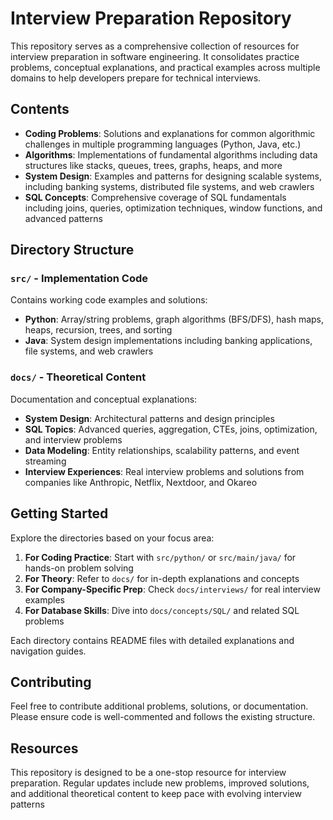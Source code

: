 # Interview Preparation Repository

This repository serves as a comprehensive collection of resources for interview preparation in software engineering. It consolidates practice problems, conceptual explanations, and practical examples across multiple domains to help developers prepare for technical interviews.

## Contents

- **Coding Problems**: Solutions and explanations for common algorithmic challenges in multiple programming languages (Python, Java, etc.)
- **Algorithms**: Implementations of fundamental algorithms including data structures like stacks, queues, trees, graphs, heaps, and more
- **System Design**: Examples and patterns for designing scalable systems, including banking systems, distributed file systems, and web crawlers
- **SQL Concepts**: Comprehensive coverage of SQL fundamentals including joins, queries, optimization techniques, window functions, and advanced patterns

## Directory Structure

### `src/` - Implementation Code

Contains working code examples and solutions:

- **Python**: Array/string problems, graph algorithms (BFS/DFS), hash maps, heaps, recursion, trees, and sorting
- **Java**: System design implementations including banking applications, file systems, and web crawlers

### `docs/` - Theoretical Content

Documentation and conceptual explanations:

- **System Design**: Architectural patterns and design principles
- **SQL Topics**: Advanced queries, aggregation, CTEs, joins, optimization, and interview problems
- **Data Modeling**: Entity relationships, scalability patterns, and event streaming
- **Interview Experiences**: Real interview problems and solutions from companies like Anthropic, Netflix, Nextdoor, and Okareo

## Getting Started

Explore the directories based on your focus area:

1. **For Coding Practice**: Start with `src/python/` or `src/main/java/` for hands-on problem solving
2. **For Theory**: Refer to `docs/` for in-depth explanations and concepts
3. **For Company-Specific Prep**: Check `docs/interviews/` for real interview examples
4. **For Database Skills**: Dive into `docs/concepts/SQL/` and related SQL problems

Each directory contains README files with detailed explanations and navigation guides.

## Contributing

Feel free to contribute additional problems, solutions, or documentation. Please ensure code is well-commented and follows the existing structure.

## Resources

This repository is designed to be a one-stop resource for interview preparation. Regular updates include new problems, improved solutions, and additional theoretical content to keep pace with evolving interview patterns
